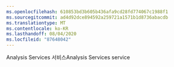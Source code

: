 ```yaml
---
ms.openlocfilehash: 610853bd3b605b436afa9cd28fd774067c1988f1
ms.sourcegitcommit: ad4d92dce894592a259721a1571b1d8736abacdb
ms.translationtype: MT
ms.contentlocale: ko-KR
ms.lasthandoff: 08/04/2020
ms.locfileid: "87648042"
---
```

<span data-ttu-id="edafa-101">Analysis Services 서비스</span><span class="sxs-lookup"><span data-stu-id="edafa-101">Analysis Services service</span></span>
